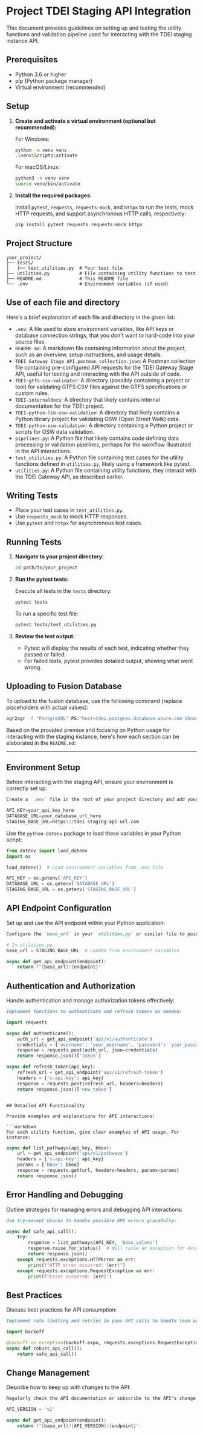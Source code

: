 # Project TDEI Staging API Integration

This document provides guidelines on setting up and testing the utility functions and validation pipeline used for interacting with the TDEI staging instance API.

## Prerequisites

- Python 3.6 or higher
- pip (Python package manager)
- Virtual environment (recommended)

## Setup

1. **Create and activate a virtual environment (optional but recommended):**

   For Windows:
   ```bash
   python -m venv venv
   .\venv\Scripts\activate
   ```

   For macOS/Linux:
   ```bash
   python3 -m venv venv
   source venv/bin/activate
   ```

2. **Install the required packages:**

   Install `pytest`, `requests`, `requests-mock`, and `httpx` to run the tests, mock HTTP requests, and support asynchronous HTTP calls, respectively:

   ```bash
   pip install pytest requests requests-mock httpx
   ```

## Project Structure

```
your_project/
├── tests/
│   ├── test_utilities.py  # Your test file
├── utilities.py           # File containing utility functions to test
├── README.md              # This README file
└── .env                   # Environment variables (if used)
```

## Use of each file and directory

Here's a brief explanation of each file and directory in the given list:

- `.env`: A file used to store environment variables, like API keys or database connection strings, that you don't want to hard-code into your source files.
- `README.md`: A markdown file containing information about the project, such as an overview, setup instructions, and usage details.
- `TDEI Gateway Stage API.postman_collection.json`: A Postman collection file containing pre-configured API requests for the TDEI Gateway Stage API, useful for testing and interacting with the API outside of code.
- `TDEI-gtfs-csv-validator`: A directory (possibly containing a project or tool) for validating GTFS CSV files against the GTFS specifications or custom rules.
- `TDEI-internaldocs`: A directory that likely contains internal documentation for the TDEI project.
- `TDEI-python-lib-osw-validation`: A directory that likely contains a Python library project for validating OSW (Open Street Walk) data.
- `TDEI-python-osw-validation`: A directory containing a Python project or scripts for OSW data validation.
- `pipelines.py`: A Python file that likely contains code defining data processing or validation pipelines, perhaps for the workflow illustrated in the API interactions.
- `test_utilities.py`: A Python file containing test cases for the utility functions defined in `utilities.py`, likely using a framework like pytest.
- `utilities.py`: A Python file containing utility functions, they interact with the TDEI Gateway API, as described earlier.
  
## Writing Tests

- Place your test cases in `test_utilities.py`.
- Use `requests_mock` to mock HTTP responses.
- Use `pytest` and `httpx` for asynchronous test cases.

## Running Tests

1. **Navigate to your project directory:**

   ```bash
   cd path/to/your_project
   ```

2. **Run the pytest tests:**

   Execute all tests in the `tests` directory:

   ```bash
   pytest tests
   ```

   To run a specific test file:

   ```bash
   pytest tests/test_utilities.py
   ```

3. **Review the test output:**

   - Pytest will display the results of each test, indicating whether they passed or failed.
   - For failed tests, pytest provides detailed output, showing what went wrong.

## Uploading to Fusion Database

To upload to the fusion database, use the following command (replace placeholders with actual values):

```bash
ogr2ogr -f "PostgreSQL" PG:"host=tdei.postgres.database.azure.com dbname=forBill user= password=" wa.microsoft.graph.nodes.OSW.geojson -nln osw_data -lco GEOMETRY_NAME=polygon -lco FID=tdei_record_id
```

Based on the provided premise and focusing on Python usage for interacting with the staging instance, here's how each section can be elaborated in the `README.md`:

---

## Environment Setup

Before interacting with the staging API, ensure your environment is correctly set up:

```markdown
Create a `.env` file in the root of your project directory and add your configuration variables. For example:
```

```python
API_KEY=your_api_key_here
DATABASE_URL=your_database_url_here
STAGING_BASE_URL=https://tdei-staging-api-url.com
```

Use the `python-dotenv` package to load these variables in your Python script:

```python
from dotenv import load_dotenv
import os

load_dotenv()  # Load environment variables from .env file

API_KEY = os.getenv('API_KEY')
DATABASE_URL = os.getenv('DATABASE_URL')
STAGING_BASE_URL = os.getenv('STAGING_BASE_URL')
```


## API Endpoint Configuration

Set up and use the API endpoint within your Python application:

```markdown
Configure the `base_url` in your `utilities.py` or similar file to point to the staging API:
```

```python
# In utilities.py
base_url = STAGING_BASE_URL  # Loaded from environment variables

async def get_api_endpoint(endpoint):
    return f"{base_url}/{endpoint}"
```

## Authentication and Authorization

Handle authentication and manage authorization tokens effectively:

```markdown
Implement functions to authenticate and refresh tokens as needed:
```

```python
import requests

async def authenticate():
    auth_url = get_api_endpoint('api/v1/authenticate')
    credentials = {'username': 'your_username', 'password': 'your_password'}
    response = requests.post(auth_url, json=credentials)
    return response.json()['token']

async def refresh_token(api_key):
    refresh_url = get_api_endpoint('api/v1/refresh-token')
    headers = {'x-api-key': api_key}
    response = requests.post(refresh_url, headers=headers)
    return response.json()['new_token']
```

```

## Detailed API Functionality

Provide examples and explanations for API interactions:

```markdown
For each utility function, give clear examples of API usage. For instance:
```

```python
async def list_pathways(api_key, bbox):
    url = get_api_endpoint('api/v1/pathways')
    headers = {'x-api-key': api_key}
    params = {'bbox': bbox}
    response = requests.get(url, headers=headers, params=params)
    return response.json()
```

## Error Handling and Debugging

Outline strategies for managing errors and debugging API interactions:

```markdown
Use try-except blocks to handle possible API errors gracefully:
```

```python
async def safe_api_call():
    try:
        response = list_pathways(API_KEY, 'bbox_values')
        response.raise_for_status()  # Will raise an exception for 4xx/5xx errors
        return response.json()
    except requests.exceptions.HTTPError as err:
        print(f"HTTP error occurred: {err}")
    except requests.exceptions.RequestException as err:
        print(f"Error occurred: {err}")
```

## Best Practices

Discuss best practices for API consumption:

```markdown
Implement rate limiting and retries in your API calls to handle load and transient failures:
```

```python
import backoff

@backoff.on_exception(backoff.expo, requests.exceptions.RequestException, max_tries=5)
async def robust_api_call():
    return safe_api_call()
```


## Change Management

Describe how to keep up with changes to the API:

```markdown
Regularly check the API documentation or subscribe to the API's change log to stay informed about updates. Implement version control in your API interactions to manage changes effectively:
```

```python
API_VERSION = 'v1'

async def get_api_endpoint(endpoint):
    return f"{base_url}/{API_VERSION}/{endpoint}"
```